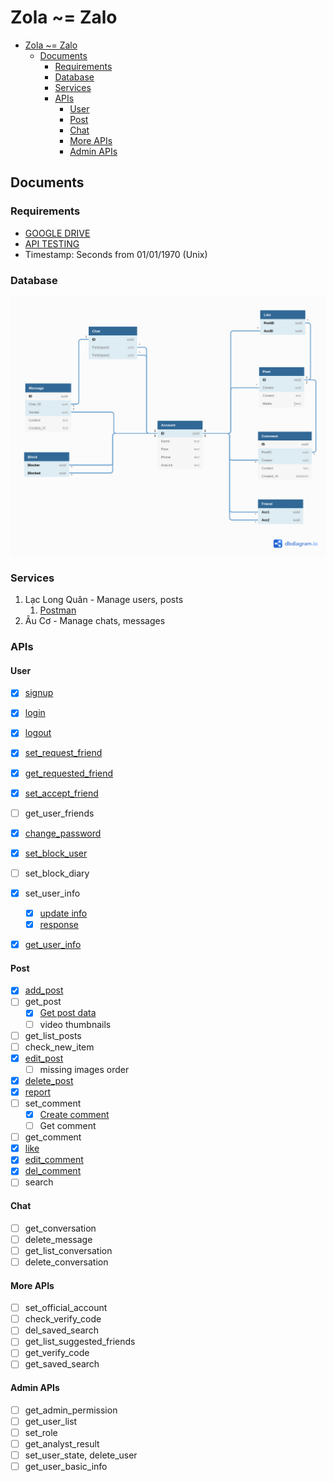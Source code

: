# Zola ~= Zalo

- [Zola ~= Zalo](#zola--zalo)
  - [Documents](#documents)
    - [Requirements](#requirements)
    - [Database](#database)
    - [Services](#services)
    - [APIs](#apis)
      - [User](#user)
      - [Post](#post)
      - [Chat](#chat)
      - [More APIs](#more-apis)
      - [Admin APIs](#admin-apis)

## Documents

### Requirements
- [GOOGLE DRIVE](https://drive.google.com/drive/folders/1ii_FZnXnlrzpcdi5AwqHDAD82lV-0S8T?usp=sharing)
- [API TESTING](https://docs.google.com/spreadsheets/d/12-7goP0F4rkHljCae2DN6iesQMPO_0gtiVl8lKsxjPA/edit?usp=sharing)
- Timestamp: Seconds from 01/01/1970 (Unix)
### Database
![Diagram](docs/Zola.png)

### Services
1. Lạc Long Quân - Manage users, posts
   1. [Postman](docs/Zola.postman_collection.json)
2. Âu Cơ - Manage chats, messages

### APIs
#### User 
- [x] [signup](https://github.com/thanhpp/zola/commit/1a1bef3d247af842f8c1a16e8a4abea2c158e953)
- [x] [login](https://github.com/thanhpp/zola/issues/1)
- [x] [logout](https://github.com/thanhpp/zola/issues/3)
  
- [x] [set_request_friend](https://github.com/thanhpp/zola/issues/21)
- [x] [get_requested_friend](https://github.com/thanhpp/zola/issues/63)
- [x] [set_accept_friend](https://github.com/thanhpp/zola/issues/21)
- [ ] get_user_friends

- [x] [change_password](https://github.com/thanhpp/zola/issues/26)

- [x] [set_block_user](https://github.com/thanhpp/zola/issues/19)
- [ ] set_block_diary

- [x] set_user_info
  - [x] [update info](https://github.com/thanhpp/zola/issues/58)
  - [x] [response](https://github.com/thanhpp/zola/issues/60)

- [x] [get_user_info](https://github.com/thanhpp/zola/issues/55)

#### Post
- [x] [add_post](https://github.com/thanhpp/zola/issues/5)
- [ ] get_post
  - [x] [Get post data](https://github.com/thanhpp/zola/issues/41)
  - [ ] video thumbnails
- [ ] get_list_posts
- [ ] check_new_item
- [x] [edit_post](https://github.com/thanhpp/zola/issues/7)
  - [ ] missing images order
- [x] [delete_post](https://github.com/thanhpp/zola/issues/17)
- [x] [report](https://github.com/thanhpp/zola/issues/10)
- [ ] set_comment
  - [x] [Create comment](https://github.com/thanhpp/zola/issues/28)
  - [ ] Get comment
- [ ] get_comment
- [x] [like](https://github.com/thanhpp/zola/issues/15)
- [x] [edit_comment](https://github.com/thanhpp/zola/issues/30)
- [x] [del_comment](https://github.com/thanhpp/zola/issues/31)
- [ ] search

#### Chat
- [ ] get_conversation
- [ ] delete_message
- [ ] get_list_conversation
- [ ] delete_conversation

#### More APIs
- [ ] set_official_account
- [ ] check_verify_code
- [ ] del_saved_search
- [ ] get_list_suggested_friends
- [ ] get_verify_code
- [ ] get_saved_search

#### Admin APIs
- [ ] get_admin_permission
- [ ] get_user_list
- [ ] set_role
- [ ] get_analyst_result
- [ ] set_user_state, delete_user
- [ ] get_user_basic_info
